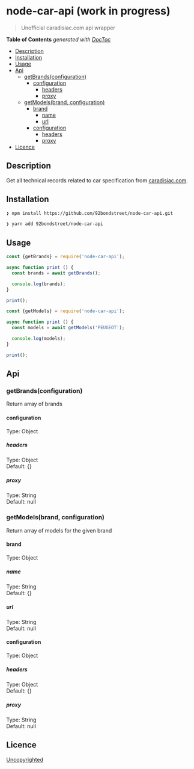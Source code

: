 # node-car-api (work in progress)

> Unofficial caradisiac.com api wrapper

<!-- START doctoc generated TOC please keep comment here to allow auto update -->
<!-- DON'T EDIT THIS SECTION, INSTEAD RE-RUN doctoc TO UPDATE -->
**Table of Contents**  *generated with [DocToc](https://github.com/thlorenz/doctoc)*

- [Description](#description)
- [Installation](#installation)
- [Usage](#usage)
- [Api](#api)
  - [getBrands(configuration)](#getbrandsconfiguration)
    - [configuration](#configuration)
      - [headers](#headers)
      - [proxy](#proxy)
  - [getModels(brand, configuration)](#getmodelsbrand-configuration)
    - [brand](#brand)
      - [name](#name)
      - [url](#url)
    - [configuration](#configuration-1)
      - [headers](#headers-1)
      - [proxy](#proxy-1)
- [Licence](#licence)

<!-- END doctoc generated TOC please keep comment here to allow auto update -->

## Description

Get all technical records related to car specification from [caradisiac.com](http://www.caradisiac.com/fiches-techniques).

## Installation

```sh
❯ npm install https://github.com/92bondstreet/node-car-api.git
```

```sh
❯ yarn add 92bondstreet/node-car-api
```

## Usage

```js
const {getBrands} = require('node-car-api');

async function print () {
  const brands = await getBrands();

  console.log(brands);
}

print();
```

```js
const {getModels} = require('node-car-api');

async function print () {
  const models = await getModels('PEUGEOT');

  console.log(models);
}

print();
```

## Api

### getBrands(configuration)

Return array of brands

#### configuration

Type: Object

##### headers

Type: Object<br>
Default: {}

##### proxy

Type: String<br>
Default: null

### getModels(brand, configuration)

Return array of models for the given brand

#### brand

Type: Object

##### name

Type: String<br>
Default: {}

##### url

Type: String<br>
Default: null


#### configuration

Type: Object

##### headers

Type: Object<br>
Default: {}

##### proxy

Type: String<br>
Default: null


## Licence

[Uncopyrighted](http://zenhabits.net/uncopyright/)
